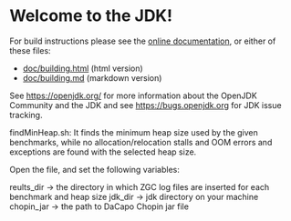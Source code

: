 

# Welcome to the JDK!

For build instructions please see the
[online documentation](https://openjdk.org/groups/build/doc/building.html),
or either of these files:

- [doc/building.html](doc/building.html) (html version)
- [doc/building.md](doc/building.md) (markdown version)

See <https://openjdk.org/> for more information about the OpenJDK
Community and the JDK and see <https://bugs.openjdk.org> for JDK issue
tracking.


findMinHeap.sh:
It finds the minimum heap size used by the given benchmarks, while no allocation/relocation stalls and OOM errors 
and exceptions are found with the selected heap size.

Open the file, and set the following variables:

reults_dir -> the directory in which ZGC log files are inserted for each benchmark and heap size
jdk_dir -> jdk directory on your machine
chopin_jar -> the path to DaCapo Chopin jar file
